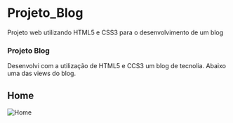 # Projeto_Blog
Projeto web utilizando HTML5 e CSS3 para o desenvolvimento de um blog
### Projeto Blog

Desenvolvi com a utilização de HTML5 e CCS3 um blog de tecnolia.
Abaixo uma das views do blog.

## Home

![Home](https://i.imgur.com/yZrT905.png "Home")
